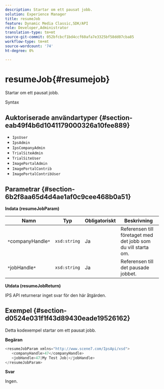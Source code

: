 ```yaml
---
description: Startar om ett pausat jobb.
solution: Experience Manager
title: resumeJob
feature: Dynamic Media Classic,SDK/API
role: Developer,Administrator
translation-type: tm+mt
source-git-commit: 052bfcbcf1bd4ccf60afa7e3325bf58dd07cba85
workflow-type: tm+mt
source-wordcount: '74'
ht-degree: 0%

---
```



# resumeJob{#resumejob}

Startar om ett pausat jobb.

Syntax

## Auktoriserade användartyper {#section-eab49f4b6d1041179000326a10fee889}

* `IpsUser`
* `IpsAdmin`
* `IpsCompanyAdmin`
* `TrialSiteAdmin`
* `TrialSiteUser`
* `ImagePortalAdmin`
* `ImagePortalContrib`
* `ImagePortalContribUser`

## Parametrar {#section-6b2f8aa65d4d4ae1af0c9cee468b0a51}

**Indata (resumeJobParam)**

| Namn | Typ | Obligatoriskt | Beskrivning |
|---|---|---|---|
| `*`companyHandle`*` | `xsd:string` | Ja | Referensen till företaget med det jobb som du vill starta om. |
| `*`jobHandle`*` | `xsd:string` | Ja | Referensen till det pausade jobbet. |

**Utdata (resumeJobReturn)**

IPS API returnerar inget svar för den här åtgärden.

## Exempel {#section-d0524e031f1f43d89430eade19526162}

Detta kodexempel startar om ett pausat jobb.

**Begäran**

```java
<resumeJobParam xmlns="http://www.scene7.com/IpsApi/xsd">
   <companyHandle>47</companyHandle>
   <jobHandle>47|My Test Job|</jobHandle>
</resumeJobParam>
```

**Svar**

Ingen.

